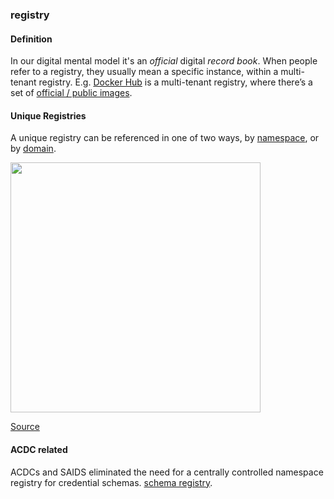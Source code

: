 ### registry

<h4>Definition</h4><p>In our digital mental model it&#39;s an <em>official</em> digital <em>record book</em>. When people refer to a registry, they usually mean a specific instance, within a multi-tenant registry. E.g. <a href="https://hub.docker.com/">Docker Hub</a> is a multi-tenant registry, where there’s a set of <a href="https://docs.docker.com/docker-hub/official_images/">official / public images</a>.</p><h4>Unique Registries</h4><p>A unique registry can be referenced in one of two ways, by <a href="namespace">namespace</a>, or by <a href="domain">domain</a>.</p><img src="https://hackmd.io/_uploads/HyXBDKbGi.png" width="400" /><p><a href="https://stevelasker.blog/2020/02/17/registry-namespace-repo-names/">Source</a></p><h4>ACDC related</h4><p>ACDCs and SAIDS eliminated the need for a centrally controlled namespace registry for credential schemas. <a href="schema-registry">schema registry</a>.</p>